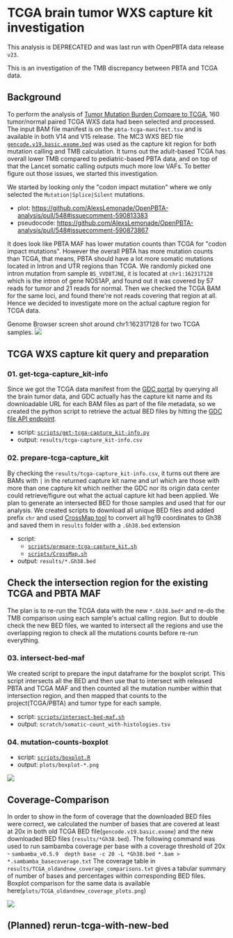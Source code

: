 # TCGA brain tumor WXS capture kit investigation
This analysis is DEPRECATED and was last run with OpenPBTA data release `v23`.

This is an investigation of the TMB discrepancy between PBTA and TCGA data. 

## Background
To perform the analysis of [Tumor Mutation Burden Compare to TCGA](https://github.com/AlexsLemonade/OpenPBTA-analysis/tree/master/analyses/tmb-compare), 160 tumor/normal paired TCGA WXS data had been selected and processed. The input BAM file manifest is on the `pbta-tcga-manifest.tsv` and is available in both V14 and V15 release. The MC3 WXS BED file [`gencode.v19.basic.exome.bed`](https://gdc.cancer.gov/about-data/publications/mc3-2017) was used as the capture kit region for both mutation calling and TMB calculation. It turns out the adult-based TCGA has overall lower TMB compared to pediatric-based PBTA data, and on top of that the Lancet somatic calling outputs much more low VAFs. To better figure out those issues, we started this investigation.

We started by looking only the "codon impact mutation" where we only selected the `Mutation|Splice|Silent` mutations.
- plot: https://github.com/AlexsLemonade/OpenPBTA-analysis/pull/548#issuecomment-590813383
- pseudocode: https://github.com/AlexsLemonade/OpenPBTA-analysis/pull/548#issuecomment-590873867

It does look like PBTA MAF has lower mutation counts than TCGA for "codon impact mutations". However the overall PBTA has more mutation counts than TCGA, that means, PBTA should have a lot more somatic mutations located in Intron and UTR regions than TCGA. We randomly picked one intron mutation from sample `BS_VVD8TJNE`, it is located at `chr1:162317128` which is the intron of gene NOS1AP, and found out it was covered by 57 reads for tumor and 21 reads for normal. Then we checked the TCGA BAM for the same loci, and found there're not reads covering that region at all. Hence we decided to investigate more on the actual capture region for TCGA data.

Genome Browser screen shot around chr1:162317128 for two TCGA samples.
![](./plots/screen-shot-genome-browser-tcga-gencode.png)

## TCGA WXS capture kit query and preparation
### 01. get-tcga-capture_kit-info
Since we got the TCGA data manifest from the [GDC portal](https://portal.gdc.cancer.gov/) by querying all the brain tumor data, and GDC actually has the capture kit name and its downloadable URL for each BAM files as part of the file metadata, so we created the python script to retrieve the actual BED files by hitting the [GDC file API endpoint](https://docs.gdc.cancer.gov/API/Users_Guide/Search_and_Retrieval/).

- script: [`scripts/get-tcga-capture_kit-info.py`](scripts/get-tcga-capture_kit-info.py)
- output: `results/tcga-capture_kit-info.csv`

### 02. prepare-tcga-capture_kit
By checking the `results/tcga-capture_kit-info.csv`, it turns out there are BAMs with `|` in the returned capture kit name and url which are those with more than one capture kit which neither the GDC nor its origin data center could retrieve/figure out what the actual capture kit had been applied. We plan to generate an intersected BED for those samples and used that for our analysis. We created scripts to download all unique BED files and added prefix `chr` and used [CrossMap tool](http://crossmap.sourceforge.net/) to convert all hg19 coordinates to Gh38 and saved them in  `results` folder with a `.Gh38.bed` extension

- script: 
  - [`scripts/prepare-tcga-capture_kit.sh`](scripts/prepare-tcga-capture_kit.sh)
  - [`scripts/CrossMap.sh`](scripts/CrossMap.sh)
- output: `results/*.Gh38.bed`

## Check the intersection region for the existing TCGA and PBTA MAF
The plan is to re-run the TCGA data with the new `*.Gh38.bed*` and re-do the TMB comparison using each sample's actual calling region. But to double check the new BED files, we wanted to intersect all the regions and use the overlapping region to check all the mutations counts before re-run everything.

### 03. intersect-bed-maf
We created script to prepare the input dataframe for the boxplot script. This script intersects all the BED and then use that to intersect with released PBTA and TCGA MAF and then counted all the mutation number within that intersection region, and then mapped that counts to the project(TCGA/PBTA) and tumor type for each sample.
- script: [`scripts/intersect-bed-maf.sh`](scripts/intersect-bed-maf.sh)
- output: `scratch/somatic-count_with-histologies.tsv`

### 04. mutation-counts-boxplot
- script: [`scripts/boxplot.R`](scripts/boxplot.R)
- output: `plots/boxplot-*.png`

![](plots/boxplot-all.png)

## Coverage-Comparison
In order to show in the form of coverage that the downloaded BED files were  correct, we calculated the number of bases that are covered  at least at 20x in both old TCGA BED file(`gencode.v19.basic.exome`) and the new downloaded BED files (`results/*Gh38.bed`). The following command was used to run sambamba coverage per base with a coverage threshold of 20x -
`sambamba_v0.5.9  depth base -c 20 -L *Gh38.bed *.bam > *.sambamba_basecoverage.txt`
The coverage table in `results/TCGA_oldandnew_coverage_comparisons.txt` gives  a  tabular summary of  number of bases and percentages within corresponding BED files. Boxplot comparison for the same data is available here(`plots/TCGA_oldandnew_coverage_plots.png`)

![](plots/TCGA_oldandnew_coverage_plots.png)

## (Planned) rerun-tcga-with-new-bed
